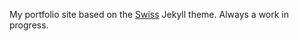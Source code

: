 My portfolio site based on the [Swiss](https://github.com/broccolini/swiss) Jekyll theme. Always a work in progress.
